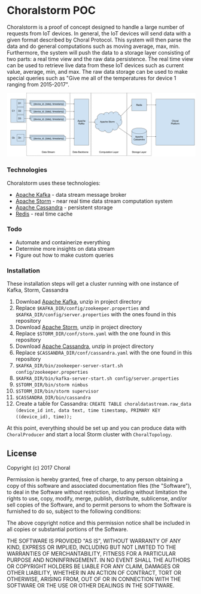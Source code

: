 # Choralstorm POC
Choralstorm is a proof of concept designed to handle a large number of requests from IoT devices. In general,
the IoT devices will send data with a given format described by Choral Protocol. This system will then 
parse the data and do general computations such as moving average, max, min. Furthermore, the system will push
the data to a storage layer consisting of two parts: a real time view and the raw data persistence. The real time
view can be used to retrieve live data from these IoT devices such as current value, average, min, and max. The raw
data storage can be used to make special queries such as "Give me all of the temperatures for device 1 ranging from 
2015-2017".

![](/architecture.png)

### Technologies
Choralstorm uses these technologies:

* [Apache Kafka] - data stream message broker
* [Apache Storm] - near real time data stream computation system
* [Apache Cassandra] - persistent storage
* [Redis] - real time cache

### Todo
 - Automate and containerize everything
 - Determine more insights on data stream
 - Figure out how to make custom queries
 
### Installation
These installation steps will get a cluster running with one instance of Kafka, Storm, Cassandra
1. Download [Apache Kafka], unzip in project directory
2. Replace `$KAFKA_DIR/config/zookeeper.properties` and `$KAFKA_DIR/config/server.properties` with the ones found in this repository
3. Download [Apache Storm], unzip in project directory
4. Replace `$STORM_DIR/conf/storm.yaml` with the one found in this repository
5. Download [Apache Cassandra], unzip in project directory
6. Replace `$CASSANDRA_DIR/conf/cassandra.yaml` with the one found in this repository
7. `$KAFKA_DIR/bin/zookeeper-server-start.sh config/zookeeper.properties`
8. `$KAFKA_DIR/bin/kafka-server-start.sh config/server.properties`
9. `$STORM_DIR/bin/storm nimbus`
10. `$STORM_DIR/bin/storm supervisor`
11. `$CASSANDRA_DIR/bin/cassandra`
12. Create a table for Cassandra: `CREATE TABLE choraldatastream.raw_data (device_id int, data text, time timestamp, PRIMARY KEY ((device_id), time));`

At this point, everything should be set up and you can produce data with `ChoralProducer` and start a local Storm cluster 
with `ChoralTopology`.

License
----
Copyright (c) 2017 Choral

Permission is hereby granted, free of charge, to any person obtaining a copy
of this software and associated documentation files (the "Software"), to deal
in the Software without restriction, including without limitation the rights
to use, copy, modify, merge, publish, distribute, sublicense, and/or sell
copies of the Software, and to permit persons to whom the Software is
furnished to do so, subject to the following conditions:

The above copyright notice and this permission notice shall be included in all
copies or substantial portions of the Software.

THE SOFTWARE IS PROVIDED "AS IS", WITHOUT WARRANTY OF ANY KIND, EXPRESS OR
IMPLIED, INCLUDING BUT NOT LIMITED TO THE WARRANTIES OF MERCHANTABILITY,
FITNESS FOR A PARTICULAR PURPOSE AND NONINFRINGEMENT. IN NO EVENT SHALL THE
AUTHORS OR COPYRIGHT HOLDERS BE LIABLE FOR ANY CLAIM, DAMAGES OR OTHER
LIABILITY, WHETHER IN AN ACTION OF CONTRACT, TORT OR OTHERWISE, ARISING FROM,
OUT OF OR IN CONNECTION WITH THE SOFTWARE OR THE USE OR OTHER DEALINGS IN THE
SOFTWARE.

   [Apache Kafka]: <http://http://kafka.apache.org/>
   [Apache Storm]: <http://http://storm.apache.org/>
   [Apache Cassandra]: <http://http://cassandra.apache.org/>
   [Redis]: <http://redis.io>
